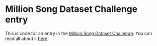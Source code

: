 # Million Song Dataset Challenge entry

This is code for an entry in the [Million Song Dataset Challenge][msd]. You can read all about it [here][blog].

[msd]: https://www.kaggle.com/c/msdchallenge
[blog]: http://mewo2.github.com/Kaggle/2012/04/27/the-million-song-dataset-challenge-part-i/
